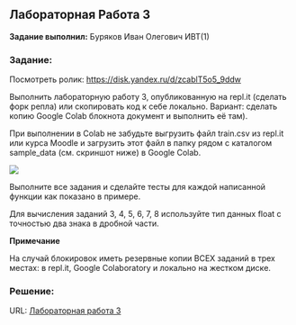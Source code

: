 ## Лабораторная Работа 3

**Задание выполнил:** Буряков Иван Олегович ИВТ(1)

### Задание: 
Посмотреть ролик: https://disk.yandex.ru/d/zcablT5o5_9ddw


Выполнить лабораторную работу 3, опубликованную на repl.it (сделать форк репла) или скопировать код к себе локально. Вариант: сделать копию Google Colab блокнота документ и выполнить её там). 

При выполнении в Colab не забудьте выгрузить файл train.csv из repl.it или курса Moodle и загрузить этот файл в папку рядом с каталогом sample_data (см. скриншот ниже) в Google Colab.

![](https://i.postimg.cc/5NXDM3XY/2021-03-02-14-41-53.png)

Выполните все задания и сделайте тесты для каждой написанной функции как показано в примере. 

Для вычисления заданий 3, 4, 5, 6, 7, 8 используйте тип данных float с точностью два знака в дробной части.


**Примечание**

На случай блокировок иметь резервные копии ВСЕХ заданий в трех местах: в repl.it, Google Colaboratory и локально на жестком диске.

### Решение:


URL: [Лабораторная работа 3](https://replit.com/@Buryackov-Ivan/6SEM-LR3?migrateNonNix=1)
